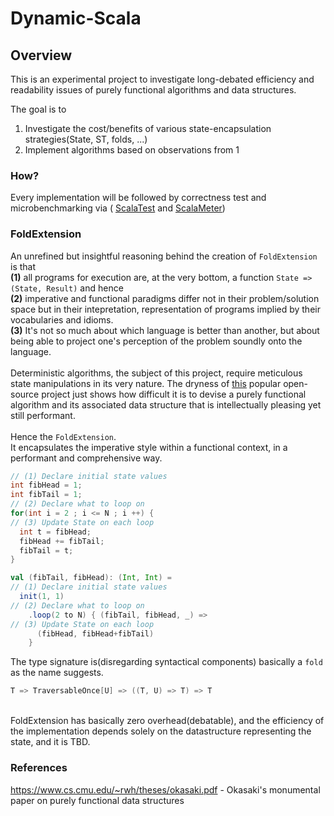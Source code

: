# Dynamic-Scala
## Overview
This is an experimental project to investigate long-debated efficiency and readability issues
of purely functional algorithms and data structures.

The goal is to 
1. Investigate the cost/benefits of various state-encapsulation strategies(State, ST, folds, ...)
2. Implement algorithms based on observations from 1

### How?
Every implementation will be followed by correctness test and microbenchmarking via (
[ScalaTest](https://github.com/scalatest/scalatest) and
[ScalaMeter](https://github.com/scalameter/scalameter))

### FoldExtension 
An unrefined but insightful reasoning behind the creation of `FoldExtension` is that 
<br> 
**(1)** all programs for execution are, at the very bottom, a function `State => (State, Result)` and hence 
<br>
**(2)** imperative and functional paradigms differ not in their problem/solution space but in their intepretation, representation of programs implied by their vocabularies and idioms. 
<br> 
**(3)** It's not so much about which language is better than another, but about being able to project one's perception of the problem soundly onto the language.
<br>
<br>
Deterministic algorithms, the subject of this project, require meticulous state manipulations in its very nature. The dryness of [this](https://github.com/vkostyukov/scalacaster) popular open-source project just shows how difficult it is to devise a purely functional algorithm and its associated data structure that is intellectually pleasing yet still performant.
<br>
<br>
Hence the `FoldExtension`. <br>
It encapsulates the imperative style within a functional context, in a performant and comprehensive way.
```C++
// (1) Declare initial state values
int fibHead = 1;
int fibTail = 1;
// (2) Declare what to loop on
for(int i = 2 ; i <= N ; i ++) {
// (3) Update State on each loop
  int t = fibHead;
  fibHead += fibTail;
  fibTail = t;
}
```
```scala
val (fibTail, fibHead): (Int, Int) = 
// (1) Declare initial state values
  init(1, 1)
// (2) Declare what to loop on
    .loop(2 to N) { (fibTail, fibHead, _) =>
// (3) Update State on each loop
      (fibHead, fibHead+fibTail)
    }
```
The type signature is(disregarding syntactical components) basically a `fold` as the name suggests.
```scala
T => TraversableOnce[U] => ((T, U) => T) => T
```
<br>
FoldExtension has basically zero overhead(debatable), and the efficiency of the implementation depends solely on the datastructure representing the state, and it is TBD. <br>

### References
https://www.cs.cmu.edu/~rwh/theses/okasaki.pdf - Okasaki's monumental paper on purely functional data structures
